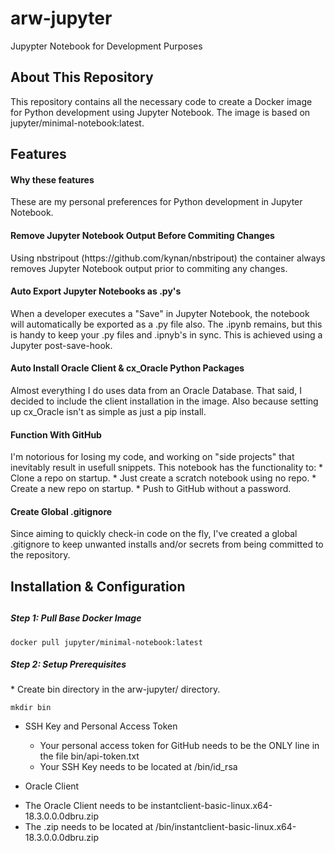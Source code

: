 # arw-jupyter
Jupypter Notebook for Development Purposes

<h2>About This Repository</h2>
This repository contains all the necessary code to create a Docker image for Python development using Jupyter Notebook. The image is based on jupyter/minimal-notebook:latest.


<h2>Features</h2>
<h4>Why these features</h4>
These are my personal preferences for Python development in Jupyter Notebook.

<h4>Remove Jupyter Notebook Output Before Commiting Changes</h4>
Using nbstripout (https://github.com/kynan/nbstripout) the container always removes Jupyter Notebook output prior to commiting any changes.

<h4>Auto Export Jupyter Notebooks as .py's</h4>
When a developer executes a "Save" in Jupyter Notebook, the notebook will automatically be exported as a .py file also. The .ipynb remains, but this is handy to keep your .py files and .ipnyb's in sync. This is achieved using a Jupyter post-save-hook.

<h4>Auto Install Oracle Client & cx_Oracle Python Packages</h4>
Almost everything I do uses data from an Oracle Database. That said, I decided to include the client installation in the image. Also because setting up cx_Oracle isn't as simple as just a pip install.

<h4>Function With GitHub</h4>
I'm notorious for losing my code, and working on "side projects" that inevitably result in usefull snippets. This notebook has the functionality to:
* Clone a repo on startup.
* Just create a scratch notebook using no repo.
* Create a new repo on startup.
* Push to GitHub without a password.

<h4>Create Global .gitignore</h4>
Since aiming to quickly check-in code on the fly, I've created a global .gitignore to keep unwanted installs and/or secrets from being committed to the repository.


<h2>Installation & Configuration<h2>
<h5>Step 1: Pull Base Docker Image</h5>

```
docker pull jupyter/minimal-notebook:latest 
```

<h5>Step 2: Setup Prerequisites</h5>
* Create bin directory in the arw-jupyter/ directory.

```
mkdir bin 
```

* SSH Key and Personal Access Token
  - Your personal access token for GitHub needs to be the ONLY line in the file bin/api-token.txt
  - Your SSH Key needs to be located at /bin/id_rsa

* Oracle Client
 - The Oracle Client needs to be instantclient-basic-linux.x64-18.3.0.0.0dbru.zip
 - The .zip needs to be located at /bin/instantclient-basic-linux.x64-18.3.0.0.0dbru.zip



